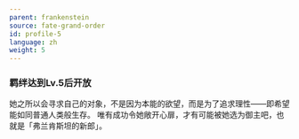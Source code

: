 ```yaml
---
parent: frankenstein
source: fate-grand-order
id: profile-5
language: zh
weight: 5
---
```


### 羁绊达到Lv.5后开放

她之所以会寻求自己的对象，不是因为本能的欲望，而是为了追求理性——即希望能如同普通人类般生存。
唯有成功令她敞开心扉，才有可能被她选为御主吧，也就是「弗兰肯斯坦的新郎」。
